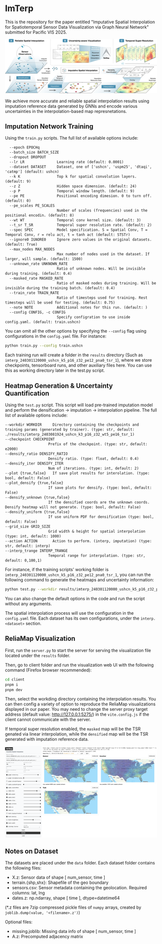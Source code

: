 # ImTerp

This is the repository for the paper entitled "Imputative Spatial Interpolation for Spatiotemporal Sensor Data Visualization via Graph Neural Network" submitted for Pacific VIS 2025.

![teaser](./assets/teaser.jpg)

We achieve more accurate and reliable spatial interpolation results using imputation reference data generated by GNNs and encode various uncertainties in the interpolation-based map represnetations.

## Imputation Network Training

Using the `train.py` scripts. The full list of available options include:

```
  --epoch EPOCHq
  --batch_size BATCH_SIZE
  --dropout DROPOUT
  --lr LR               Learning rate (default: 0.0001)
  --dataset DATASET     Dataset, one of ['ushcn', 'uspm25', 'dtaqi', 'catmp'] (default: ushcn)
  --k K                 Top k for spatial convolution layers. (default: 9)
  --z Z                 Hidden space dimension. (default: 24)
  --p P                 Temporal window length. (default: 9)
  --pe PE               Positional encoding dimesion. 0 to turn off. (default: 0)
  --pe_scales PE_SCALES
                        Number of scales (frequencies) used in the positional encodin. (default: 8)
  --wt WT               Temporal conv kernel size. (default: 3)
  --t_sr T_SR           Temporal super resolution rate. (default: 2)
  --spec SPEC           Model specification. S = Spatial Conv, T = Temporal Conv, r = relu act, t = tanh act (default: STSTr)
  --ignore0 IGNORE0     Ignore zero values in the original datasets. (default: True)
  --max_nodes MAX_NODES
                        Max number of nodes used in the dataset. If larger, will sample. (default: 1500)
  --unknown_rate UNKNOWN_RATE
                        Ratio of unknown nodes. Will be invisible during training. (default: 0.4)
  --masked_rate MASKED_RATE
                        Ratio of masked nodes during training. Will be invisible during the training batch. (default: 0.4)
  --train_rate TRAIN_RATE
                        Ratio of timesteps used for training. Rest timesteps will be used for testing. (default: 0.75)
  --note NOTE           Additional notes for this run. (default: )
  --config CONFIG, -c CONFIG
                        Specify configration to use inside config.yaml. (default: train.ushcn)
```

You can omit all the other options by specifying the `--config` flag using configurations in the `config.yaml` file. For instance:


```bash
python train.py --config train.ushcn
```

Each training run will create a folder in the `results` directory (Such as `imterp_240301120000_ushcn_k5_p16_z32_pe12_pna0_tsr_1`), where we store checkpoints, tensorboard runs, and other auxiliary files here. You can use this as working directory later in the test.py script.

## Heatmap Generation & Uncertainty Quantification

Using the `test.py` script. This script will load pre-trained imputation model and perform the densification -> imputation -> interpolation pipeline. The full list of available options include:

```
--workdir WORKDIR     Directory containing the checkpoints and training params (generated by trainer). (type: str, default: ./results/imterp_2403081924_ushcn_k3_p16_z32_wt5_pe16_tsr_1)
--checkpoint CHECKPOINT
                    Prefix of the checkpoint. (type: str, default: e2000)
--densify_ratio DENSIFY_RATIO
                    Densify ratio. (type: float, default: 0.4)
--densify_iter DENSIFY_ITER
                    Num of iterations. (type: int, default: 2)
--plot {true,false}   If save plot results for interolation. (type: bool, default: False)
--plot_densify {true,false}
                    If save plots for densify. (type: bool, default: False)
--densify_unknown {true,false}
                    If the densified coords are the unknown coords. Densify heatmap will not generate. (type: bool, default: False)
--densify_uniform {true,false}
                    If use uniform PDF for densification (type: bool, default: False)
--grid_size GRID_SIZE
                    Grid width & height for spatial interpolation (type: int, default: 1000)
--action ACTION       Action to perform. (interp, imputation) (type: str, default: interp)
--interp_trange INTERP_TRANGE
                    Temporal range for interpolation. (type: str, default: 0,100,1)
```

For instance, if the training scripts' working folder is `imterp_240301120000_ushcn_k5_p16_z32_pe12_pna0_tsr_1`, you can run the following command to generate the heatmaps and uncertainty information:

```bash
python test.py --workdir results/imterp_240301120000_ushcn_k5_p16_z32_pe12_pna0_tsr_1 --checkpoint e2000 --plot true --action interp --trange 0,100,1
```

You can also change the default options in the code and run the script without any arguments.

The spatial interpolation process will use the configuration in the `config.yaml` file. Each dataset has its own configurations, under the `interp.<dataset>` section.

## ReliaMap Visualization

First, run the `server.py` to start the server for serving the visualization file located under the `results` folder.

Then, go to client folder and run the visualization web UI with the following command (Firefox browser recommended):

```bash
cd client
pnpm i
pnpm dev
```

Then, select the workding directory containing the interpolation results. You can then config a variety of option to reproduce the ReliaMap visualizations displayed in our paper. You may need to change the server proxy target address (default value: http://127.0.0.1:5275/) in the `vite.config.js` if the client cannot communicate with the server.

If temporal super resolution enabled, the `masked` map will be the TSR genated via linear interpolation, while the `densified` map will be the TSR generated with imputation reference data.

![ui](./assets/ui.png)

## Notes on Dataset

The datasets are placed under the `data` folder. Each dataset folder contains the following files:

- X.z: Sensor data of shape [ num_sensor, time ]
- terrain.{shp,shx}: Shapefile of the geo boundary
- sensors.csv: Sensor metadata containing the geolocation. Required columns: lat, lng
- dates.z: np.ndarray, shape [ time ], dtype=datetime64

(*.z files are 7zip compressed pickle files of `numpy` arrays, created by `joblib.dump(value, '<filename>.z')`)

Optional files:

- missing.joblib: Missing data info of shape [ num_sensor, time ]
- A.z: Precomputed adjacency matrix